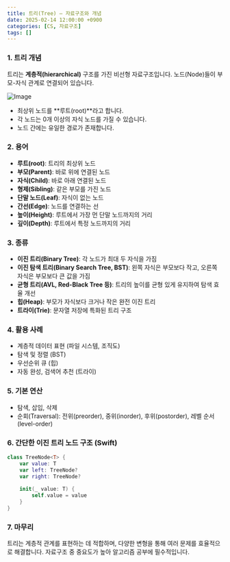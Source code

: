 ```yaml
---
title: 트리(Tree) — 자료구조와 개념
date: 2025-02-14 12:00:00 +0900
categories: [CS, 자료구조]
tags: []
---
```




### 1. 트리 개념

트리는 **계층적(hierarchical)** 구조를 가진 비선형 자료구조입니다. 노드(Node)들이 부모-자식 관계로 연결되어 있습니다.


![Image](https://github.com/user-attachments/assets/0443777a-3967-4b7a-beac-8ffec9f1dd2d)


* 최상위 노드를 \*\*루트(root)\*\*라고 합니다.
* 각 노드는 0개 이상의 자식 노드를 가질 수 있습니다.
* 노드 간에는 유일한 경로가 존재합니다.

### 2. 용어

* **루트(root)**: 트리의 최상위 노드
* **부모(Parent)**: 바로 위에 연결된 노드
* **자식(Child)**: 바로 아래 연결된 노드
* **형제(Sibling)**: 같은 부모를 가진 노드
* **단말 노드(Leaf)**: 자식이 없는 노드
* **간선(Edge)**: 노드를 연결하는 선
* **높이(Height)**: 루트에서 가장 먼 단말 노드까지의 거리
* **깊이(Depth)**: 루트에서 특정 노드까지의 거리

### 3. 종류

* **이진 트리(Binary Tree)**: 각 노드가 최대 두 자식을 가짐
* **이진 탐색 트리(Binary Search Tree, BST)**: 왼쪽 자식은 부모보다 작고, 오른쪽 자식은 부모보다 큰 값을 가짐
* **균형 트리(AVL, Red-Black Tree 등)**: 트리의 높이를 균형 있게 유지하여 탐색 효율 개선
* **힙(Heap)**: 부모가 자식보다 크거나 작은 완전 이진 트리
* **트라이(Trie)**: 문자열 저장에 특화된 트리 구조

### 4. 활용 사례

* 계층적 데이터 표현 (파일 시스템, 조직도)
* 탐색 및 정렬 (BST)
* 우선순위 큐 (힙)
* 자동 완성, 검색어 추천 (트라이)

### 5. 기본 연산

* 탐색, 삽입, 삭제
* 순회(Traversal): 전위(preorder), 중위(inorder), 후위(postorder), 레벨 순서(level-order)

### 6. 간단한 이진 트리 노드 구조 (Swift)

```swift
class TreeNode<T> {
    var value: T
    var left: TreeNode?
    var right: TreeNode?
    
    init(_ value: T) {
        self.value = value
    }
}
```

### 7. 마무리

트리는 계층적 관계를 표현하는 데 적합하며, 다양한 변형을 통해 여러 문제를 효율적으로 해결합니다. 자료구조 중 중요도가 높아 알고리즘 공부에 필수적입니다.




